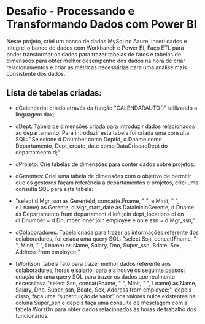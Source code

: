 # Desafio - Processando e Transformando Dados com Power BI

Neste projeto, criei um banco de dados MySql no Azure, inseri dados e integrei o banco de dados com Workbanch e Power BI,
Faço ETL para poder transformar os dados para trazer tabelas de fatos e tabelas de dimensões para obter melhor desempenho dos dados na hora de criar relacionamentos e criar as métricas necessárias para uma análise mais consistente dos dados.

## Lista de tabelas criadas:

- dCalendario: criado através da função "CALENDARAUTO()" utilizando a linguagem dax;
- dDept: Tabela de dimensões criada para introduzir dados relacionados ao departamento. Para introduzir esta tabela foi criada uma consulta SQL:
"Selecione d.Dnumber como DeptId, d.Dname como Departamento, Dept_create_date como DataCriacaoDept
do departamento d;”
- dProjeto: Crie tabelas de dimensões para conter dados sobre projetos.
- dGerentes: Criei uma tabela de dimensões com o objetivo de permitir que os gestores façam referência a departamentos e projetos, criei uma consulta SQL para esta tabela:

- "select d.Mgr_ssn as GerenteId, concat(e.Fname, " ", e.Minit, " ", e.Lname) as Gerente, d.Mgr_start_date as DataInicioGerente, 
		d.Dname as Departamento
from departament d
left join dept_locations dl on dl.Dnumber = d.Dnumber
inner join employee e on e.ssn = d.Mgr_ssn;"
- dColaboradores: Tabela criada para trazer as informações referente dos colaboradores, foi criada uma query SQL: 
"select Ssn, concat(Fname, " ", Minit, " ", Lname) as Name, Salary, Dno, Super_ssn, Bdate, Sex, Address from employee;"
- fWorkson: tabela fato para trazer melhor dados referente aos colaboradores, horas e salario, para ela houve os seguinte passos:
criação de uma query SQL para trazer os dados que realmente necessitava "select Ssn, concat(Fname, " ", Minit, " ", Lname) as Name, Salary, Dno, Super_ssn, Bdate, Sex, Address from employee;", depois disso, faça uma “substituição de valor” nos valores nulos existentes na coluna Super_ssn e depois faça uma consulta de mesclagem com a tabela WorsOn para obter dados relacionados às horas de trabalho dos funcionários.

